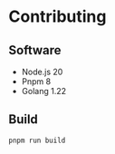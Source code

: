 # Contributing

## Software

- Node.js 20
- Pnpm 8
- Golang 1.22

## Build

```bash
pnpm run build
```
